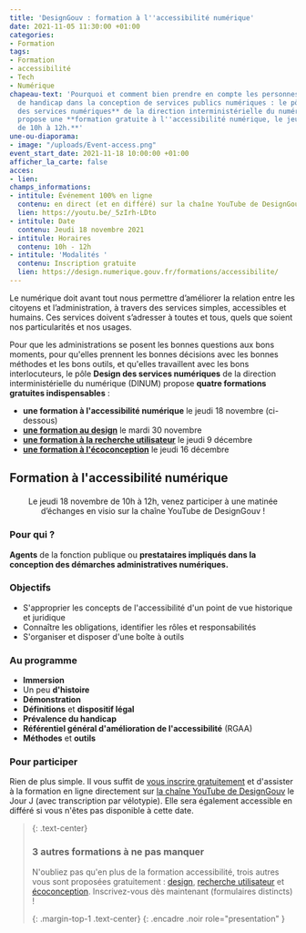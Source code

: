 ```yaml
---
title: 'DesignGouv : formation à l''accessibilité numérique'
date: 2021-11-05 11:30:00 +01:00
categories:
- Formation
tags:
- Formation
- accessibilité
- Tech
- Numérique
chapeau-text: 'Pourquoi et comment bien prendre en compte les personnes en situation
  de handicap dans la conception de services publics numériques : le pôle **Design
  des services numériques** de la direction interministérielle du numérique (DINUM)
  propose une **formation gratuite à l''accessibilité numérique, le jeudi 18 novembre,
  de 10h à 12h.**'
une-ou-diaporama:
- image: "/uploads/Event-access.png"
event_start_date: 2021-11-18 10:00:00 +01:00
afficher_la_carte: false
acces:
- lien: 
champs_informations:
- intitule: Événement 100% en ligne
  contenu: en direct (et en différé) sur la chaîne YouTube de DesignGouv
  lien: https://youtu.be/_5zIrh-LDto
- intitule: Date
  contenu: Jeudi 18 novembre 2021
- intitule: Horaires
  contenu: 10h - 12h
- intitule: 'Modalités '
  contenu: Inscription gratuite
  lien: https://design.numerique.gouv.fr/formations/accessibilite/
---
```


Le numérique doit avant tout nous permettre d’améliorer la relation entre les citoyens et l’administration, à travers des services simples, accessibles et humains. Ces services doivent s’adresser à toutes et tous, quels que soient nos particularités et nos usages.

Pour que les administrations se posent les bonnes questions aux bons moments, pour qu'elles prennent les bonnes décisions avec les bonnes méthodes et les bons outils, et qu'elles travaillent avec les bons interlocuteurs, le pôle **Design des services numériques** de la direction interministérielle du numérique (DINUM) propose **quatre formations gratuites indispensables** : 
* **une formation à l'accessibilité numérique** le jeudi 18 novembre (ci-dessous) 
* **[une formation au design](https://www.numerique.gouv.fr/agenda/designgouv-formation-design/)** le mardi 30 novembre 
* **[une formation à la recherche utilisateur](https://www.numerique.gouv.fr/agenda/designgouv-formation-recherche-utilisateur/)** le jeudi 9 décembre 
* **[une formation à l'écoconception](https://www.numerique.gouv.fr/agenda/designgouv-formation-ecoconception/)** le jeudi 16 décembre

<h2 class="text-center">Formation à l'accessibilité numérique</h2>
<div class="encadre"> <p style="margin-top: 20px; text-align:center;">Le jeudi 18 novembre de 10h à 12h, venez participer à une matinée d’échanges en visio sur la chaîne YouTube de DesignGouv&nbsp;!</p> </div>

<h3 class="h2">Pour qui ?</h3>

**Agents** de la fonction publique ou **prestataires impliqués dans la conception des démarches administratives numériques.**

<h3 class="h2">Objectifs</h3>

* S'approprier les concepts de l'accessibilité d'un point de vue historique et juridique
* Connaître les obligations, identifier les rôles et responsabilités
* S'organiser et disposer d'une boîte à outils

<h3 class="h2">Au programme</h3>

* **Immersion**
* Un peu **d'histoire**
* **Démonstration**
* **Définitions** et **dispositif légal**
* **Prévalence du handicap**
* **Référentiel général d'amélioration de l'accessibilité** (RGAA)
* **Méthodes** et **outils**

<h3 class="h2">Pour participer</h3>

Rien de plus simple. Il vous suffit de [vous inscrire gratuitement](https://design.numerique.gouv.fr/formations/accessibilite/) et d'assister à la formation en ligne directement sur [la chaîne YouTube de DesignGouv](https://www.youtube.com/channel/UCMH9lC8dSlRVRfb0LoKuJZw/featured) le Jour J (avec transcription par vélotypie). Elle sera également accessible en différé si vous n'êtes pas disponible à cette date.

> {: .text-center}
>
> ### 3 autres formations à ne pas manquer
>
> N'oubliez pas qu'en plus de la formation accessibilité, trois autres vous sont proposées gratuitement : [design](https://design.numerique.gouv.fr/formations/design/), [recherche utilisateur](https://design.numerique.gouv.fr/formations/recherche-utilisateur/) et [écoconception](https://design.numerique.gouv.fr/formations/ecoconception/). Inscrivez-vous dès maintenant (formulaires distincts) !
>
> {: .margin-top-1 .text-center}
{: .encadre .noir role="presentation" }